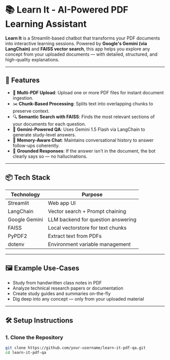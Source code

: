 # 📚 Learn It - AI-Powered PDF Learning Assistant

**Learn It** is a Streamlit-based chatbot that transforms your PDF documents into interactive learning sessions. Powered by **Google's Gemini (via LangChain)** and **FAISS vector search**, this app helps you explore any concept from your uploaded documents — with detailed, structured, and high-quality explanations.

---

## 🚀 Features

- 📄 **Multi-PDF Upload**: Upload one or more PDF files for instant document ingestion.
- ✂️ **Chunk-Based Processing**: Splits text into overlapping chunks to preserve context.
- 🔍 **Semantic Search with FAISS**: Finds the most relevant sections of your documents for each question.
- 🧠 **Gemini-Powered QA**: Uses Gemini 1.5 Flash via LangChain to generate study-level answers.
- 📜 **Memory-Aware Chat**: Maintains conversational history to answer follow-ups coherently.
- 🛑 **Grounded Responses**: If the answer isn't in the document, the bot clearly says so — no hallucinations.

---

## 📦 Tech Stack

| Technology       | Purpose                              |
|------------------|--------------------------------------|
| Streamlit        | Web app UI                           |
| LangChain        | Vector search + Prompt chaining      |
| Google Gemini    | LLM backend for question answering   |
| FAISS            | Local vectorstore for text chunks    |
| PyPDF2           | Extract text from PDFs               |
| dotenv           | Environment variable management      |

---

## 🖼️ Example Use-Cases

- Study from handwritten class notes in PDF
- Analyze technical research papers or documentation
- Create study guides and summaries on-the-fly
- Dig deep into any concept — only from your uploaded material

---

## 🛠️ Setup Instructions

### 1. Clone the Repository

```bash
git clone https://github.com/your-username/learn-it-pdf-qa.git
cd learn-it-pdf-qa
